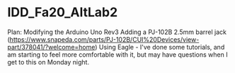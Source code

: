# IDD_Fa20_AltLab2


Plan:
Modifying the Arduino Uno Rev3
Adding a PJ-102B 2.5mm barrel jack (https://www.snapeda.com/parts/PJ-102B/CUI%20Devices/view-part/378041/?welcome=home)
Using Eagle - I've done some tutorials, and am starting to feel more comfortable with it, but may have questions when I get to this on Monday night. 

